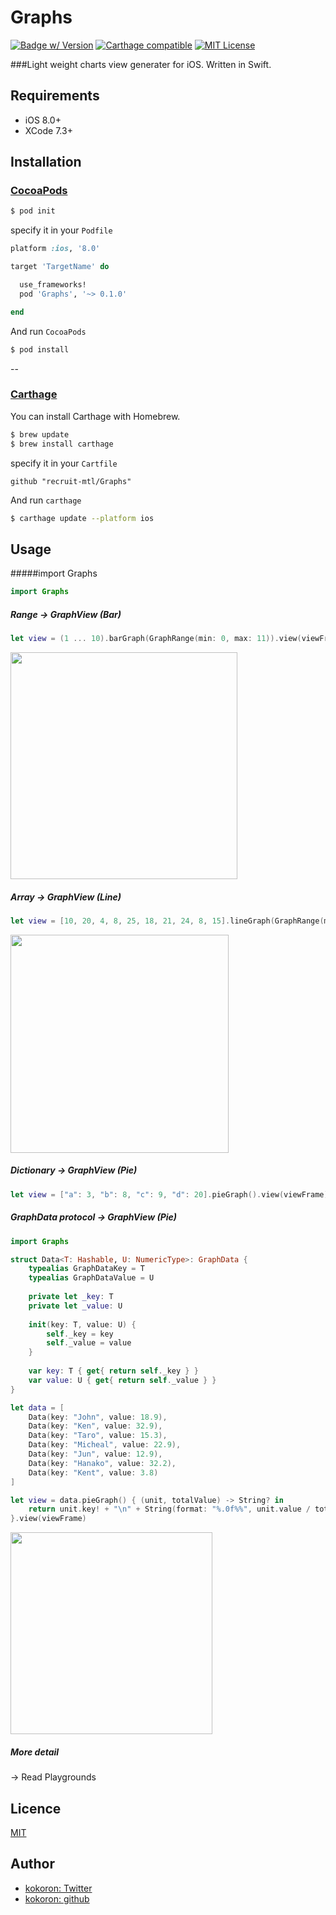 # Graphs
[![Badge w/ Version](https://cocoapod-badges.herokuapp.com/v/Graphs/badge.png)](https://cocoadocs.org/docsets/MTLLinkLabel)
[![Carthage compatible](https://img.shields.io/badge/Carthage-compatible-4BC51D.svg?style=flat)](https://github.com/Carthage/Carthage)
[![MIT License](http://img.shields.io/badge/license-MIT-blue.svg?style=flat)](LICENSE)

###Light weight charts view generater for iOS. Written in Swift.

## Requirements
- iOS 8.0+
- XCode 7.3+

## Installation
### [CocoaPods](https://cocoapods.org)
```bash
$ pod init
```

specify it in your `Podfile`

```ruby
platform :ios, '8.0'

target 'TargetName' do

  use_frameworks!
  pod 'Graphs', '~> 0.1.0'

end
```

And run `CocoaPods`

```bash
$ pod install
```

--
### [Carthage](https://github.com/Carthage/Carthage)
You can install Carthage with Homebrew.

```bash
$ brew update
$ brew install carthage
```
specify it in your `Cartfile`

```
github "recruit-mtl/Graphs"
```

And run `carthage`

```bash
$ carthage update --platform ios
```

## Usage

#####import Graphs
```swift
import Graphs
```

##### Range -> GraphView (Bar)
```swift
let view = (1 ... 10).barGraph(GraphRange(min: 0, max: 11)).view(viewFrame)
```
<img src="https://s3-ap-northeast-1.amazonaws.com/graphs-mtl/graphs1.png" width="363" />

##### Array -> GraphView (Line)
```swift
let view = [10, 20, 4, 8, 25, 18, 21, 24, 8, 15].lineGraph(GraphRange(min: 0, max: 30)).view(viewFrame)
```
<img src="https://s3-ap-northeast-1.amazonaws.com/graphs-mtl/graphs2.png" width="349" />

##### Dictionary -> GraphView (Pie)
```swift
let view = ["a": 3, "b": 8, "c": 9, "d": 20].pieGraph().view(viewFrame)
```

##### GraphData protocol -> GraphView (Pie)
```swift
import Graphs

struct Data<T: Hashable, U: NumericType>: GraphData {
    typealias GraphDataKey = T
    typealias GraphDataValue = U
    
    private let _key: T
    private let _value: U
    
    init(key: T, value: U) {
        self._key = key
        self._value = value
    }
    
    var key: T { get{ return self._key } }
    var value: U { get{ return self._value } }
}

let data = [
    Data(key: "John", value: 18.9),
    Data(key: "Ken", value: 32.9),
    Data(key: "Taro", value: 15.3),
    Data(key: "Micheal", value: 22.9),
    Data(key: "Jun", value: 12.9),
    Data(key: "Hanako", value: 32.2),
    Data(key: "Kent", value: 3.8)
]

let view = data.pieGraph() { (unit, totalValue) -> String? in
    return unit.key! + "\n" + String(format: "%.0f%%", unit.value / totalValue * 100.0)
}.view(viewFrame)
```
<img src="https://s3-ap-northeast-1.amazonaws.com/graphs-mtl/graphs3.png" width="323	" />

##### More detail
-> Read Playgrounds

## Licence

[MIT](https://github.com/recruit-mtl/MTLLinkLabel/blob/master/LICENSE)

## Author
- [kokoron: Twitter](https://twitter.com/kokoron)
- [kokoron: github](https://github.com/kokoron)